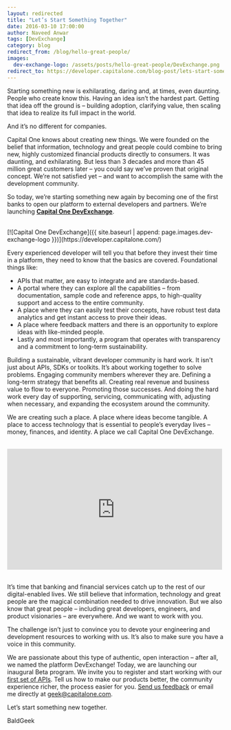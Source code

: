 ```yaml
---
layout: redirected
title: "Let’s Start Something Together"
date: 2016-03-10 17:00:00
author: Naveed Anwar
tags: [DevExchange]
category: blog
redirect_from: /blog/hello-great-people/
images:
  dev-exchange-logo: /assets/posts/hello-great-people/DevExchange.png
redirect_to: https://developer.capitalone.com/blog-post/lets-start-something-together/?io=true
---
```


Starting something new is exhilarating, daring and, at times, even daunting. People who create know this. Having an idea isn’t the hardest part. Getting that idea off the ground is – building adoption, clarifying value, then scaling that idea to realize its full impact in the world.

<!--more-->

And it’s no different for companies.

Capital One knows about creating new things. We were founded on the belief that information, technology and great people could combine to bring new, highly customized financial products directly to consumers. It was daunting, and exhilarating. But less than 3 decades and more than 45 million great customers later – you could say we’ve proven that original concept. We’re not satisfied yet – and want to accomplish the same with the development community.

So today, we’re starting something new again by becoming one of the first banks to open our platform to external developers and partners. We’re launching __[Capital One DevExchange](https://developer.capitalone.com/)__.

<br/>
[![Capital One DevExchange]({{ site.baseurl | append: page.images.dev-exchange-logo }})](https://developer.capitalone.com/)
<br/>

Every experienced developer will tell you that before they invest their time in a platform, they need to know that the basics are covered. Foundational things like:

* APIs that matter, are easy to integrate and are standards-based.
* A portal where they can explore all the capabilities – from documentation, sample code and reference apps, to high-quality support and access to the entire community.
* A place where they can easily test their concepts, have robust test data analytics and get instant access to prove their ideas.
* A place where feedback matters and there is an opportunity to explore ideas with like-minded people.
* Lastly and most importantly, a program that operates with transparency and a commitment to long-term sustainability.

Building a sustainable, vibrant developer community is hard work. It isn't just about APIs, SDKs or toolkits. It’s about working together to solve problems. Engaging community members wherever they are. Defining a long-term strategy that benefits all. Creating real revenue and business value to flow to everyone. Promoting those successes. And doing the hard work every day of supporting, servicing, communicating with, adjusting when necessary, and expanding the ecosystem around the community.

We are creating such a place. A place where ideas become tangible.  A place to access technology that is essential to people’s everyday lives – money, finances, and identity. A place we call Capital One DevExchange.

<br/>
<div class="centered">
  <iframe src="https://player.vimeo.com/video/157732185" width="500" height="281" frameborder="0" webkitallowfullscreen mozallowfullscreen allowfullscreen></iframe>
</div>
<br/>

It’s time that banking and financial services catch up to the rest of our digital-enabled lives. We still believe that information, technology and great people are the magical combination needed to drive innovation. But we also know that great people – including great developers, engineers, and product visionaries – are everywhere. And we want to work with you.

The challenge isn’t just to convince you to devote your engineering and development resources to working with us. It’s also to make sure you have a voice in this community.

We are passionate about this type of authentic, open interaction – after all, we named the platform DevExchange! Today, we are launching our inaugural Beta program. We invite you to register and start working with our [first set of APIs](https://developer.capitalone.com/products). Tell us how to make our products better, the community experience richer, the process easier for you. [Send us feedback](mailto:devexchange@capitalone.com) or email me directly at [geek@capitalone.com](mailto:geek@capitalone.com).

Let’s start something new together.

BaldGeek
